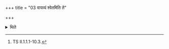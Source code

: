 +++
title = "03 वायव्यं श्वेतमिति ते"

+++

<details><summary>थिते</summary>

3. The optional animal-sacrifices are described in the Brāhmaṇa-text beginning with vāyavyaṁ śvetam...[^1]  

[^1]: TS II.1.1.1-10.3.  
</details>
